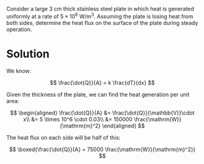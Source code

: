 Consider a large $3\mathrm{~cm}$ thick stainless steel plate in which
heat is generated uniformly at a rate of
$5 \times 10^{6} \mathrm{~W} / \mathrm{m}^{3}$. Assuming the plate is
losing heat from both sides, determine the heat flux on the surface of
the plate during steady operation.

# Solution

We know:

$$
\frac{\dot{Q}}{A} = k \frac{dT}{dx}
$$

Given the thickness of the plate, we can find the heat generation per
unit area:

$$
\begin{aligned}
\frac{\dot{Q}}{A} &= \frac{\dot{Q}}{\mathbb{V}}\cdot x\\
&= 5 \times 10^6 \cdot 0.03\\
&= 150000 \frac{\mathrm{W}}{\mathrm{m}^2}
\end{aligned}
$$

The heat flux on each side will be half of this:

$$
\boxed{\frac{\dot{Q}}{A} = 75000 \frac{\mathrm{W}}{\mathrm{m}^2}}
$$
